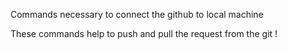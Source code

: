 Commands necessary to connect the github to local machine 

These commands help to push and pull the request from the git !


